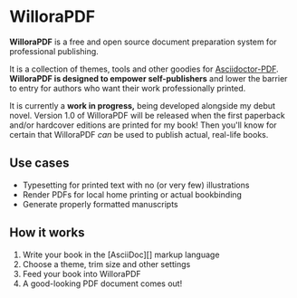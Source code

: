# WilloraPDF

**WilloraPDF** is a free and open source document preparation system for
professional publishing.

It is a collection of themes, tools and other goodies for
[Asciidoctor-PDF][]. **WilloraPDF is designed to empower self-publishers**
and lower the barrier to entry for authors who want their work
professionally printed.

It is currently a **work in progress,** being developed alongside my debut
novel. Version 1.0 of WilloraPDF will be released when the first paperback
and/or hardcover editions are printed for my book! Then you'll know for certain
that WilloraPDF _can_ be used to publish actual, real-life books.


## Use cases

- Typesetting for printed text with no (or very few) illustrations
- Render PDFs for local home printing or actual bookbinding
- Generate properly formatted manuscripts


## How it works

1. Write your book in the [AsciiDoc][] markup language
2. Choose a theme, trim size and other settings
3. Feed your book into WilloraPDF
4. A good-looking PDF document comes out!


[Asciidoctor]: https://asciidoctor.org/
[Asciidoctor-PDF]: https://docs.asciidoctor.org/pdf-converter/latest/ 
